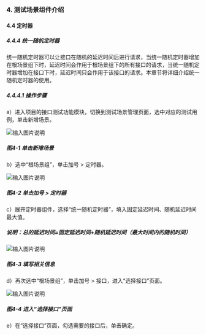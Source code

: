 ### 4. 测试场景组件介绍

#### 4.4 定时器

##### 4.4.4 统一随机定时器

统一随机定时器可以让接口在随机的延迟时间后进行请求，当统一随机定时器增加在根场景组下时，延迟时间会作用于根场景组下的所有接口的请求，当统一随机定时器增加在接口下时，延迟时间只会作用于该接口的请求。本章节将详细介绍统一随机定时器的使用。

##### 4.4.4.1 操作步骤

a）进入项目的接口测试功能模块，切换到测试场景管理页面，选中对应的测试用例，单击新增场景。

![输入图片说明](../../../images/SoFlu%E5%85%A8%E8%87%AA%E5%8A%A8%E6%B5%8B%E8%AF%95%E5%B9%B3%E5%8F%B0%E6%95%99%E7%A8%8B/4.%20%E6%B5%8B%E8%AF%95%E5%9C%BA%E6%99%AF%E7%BB%84%E4%BB%B6%E4%BB%8B%E7%BB%8D/4.%20%E5%AE%9A%E6%97%B6%E5%99%A8/4-1.png)

##### 图4-1 单击新增场景

b）选中“根场景组”，单击加号 > 定时器。

![输入图片说明](../../../images/SoFlu%E5%85%A8%E8%87%AA%E5%8A%A8%E6%B5%8B%E8%AF%95%E5%B9%B3%E5%8F%B0%E6%95%99%E7%A8%8B/4.%20%E6%B5%8B%E8%AF%95%E5%9C%BA%E6%99%AF%E7%BB%84%E4%BB%B6%E4%BB%8B%E7%BB%8D/4.%20%E5%AE%9A%E6%97%B6%E5%99%A8/4-2.png)

##### 图4-2 单击加号 > 定时器

c）展开定时器组件，选择“统一随机定时器”，填入固定延迟时间、随机延迟时间最大值。

##### 说明：总的延迟时间=固定延迟时间+随机延迟时间（最大时间内的随机时间）

![输入图片说明](../../../images/SoFlu%E5%85%A8%E8%87%AA%E5%8A%A8%E6%B5%8B%E8%AF%95%E5%B9%B3%E5%8F%B0%E6%95%99%E7%A8%8B/4.%20%E6%B5%8B%E8%AF%95%E5%9C%BA%E6%99%AF%E7%BB%84%E4%BB%B6%E4%BB%8B%E7%BB%8D/4.%20%E5%AE%9A%E6%97%B6%E5%99%A8/4-3.png)

##### 图4-3 填写相关信息

d）再次选中“根场景组”，单击加号 > 接口，进入“选择接口”页面。

![输入图片说明](../../../images/SoFlu%E5%85%A8%E8%87%AA%E5%8A%A8%E6%B5%8B%E8%AF%95%E5%B9%B3%E5%8F%B0%E6%95%99%E7%A8%8B/4.%20%E6%B5%8B%E8%AF%95%E5%9C%BA%E6%99%AF%E7%BB%84%E4%BB%B6%E4%BB%8B%E7%BB%8D/4.%20%E5%AE%9A%E6%97%B6%E5%99%A8/4-4.png)

##### 图4-4 进入“选择接口”页面

e）在“选择接口”页面，勾选需要的接口后，单击确定。
